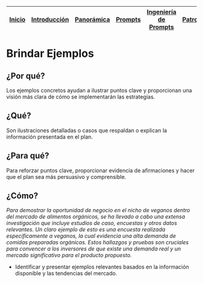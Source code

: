 <div align=right>

|[Inicio](/README.md)|[Introducción](/documentos/intro.md)|[Panorámica](/documentos/panorámica.md)|[Prompts](/documentos/prompts/README.md)|[Ingeniería de Prompts](/documentos/ingenieriaDePrompts/README.md)|[Patrones](/documentos/ingenieriaDePrompts/patrones/README.md)|[Casos de Uso](/documentos/casosDeUso/README.md)|
|-|-|-|-|-|-|-

</div>

# Brindar Ejemplos

## ¿Por qué?

Los ejemplos concretos ayudan a ilustrar puntos clave y proporcionan una visión más clara de cómo se implementarán las estrategias.

## ¿Qué?

Son ilustraciones detalladas o casos que respaldan o explican la información presentada en el plan.

## ¿Para qué?

Para reforzar puntos clave, proporcionar evidencia de afirmaciones y hacer que el plan sea más persuasivo y comprensible.

## ¿Cómo?

*Para demostrar la oportunidad de negocio en el nicho de veganos dentro del mercado de alimentos orgánicos, se ha llevado a cabo una extensa investigación que incluye estudios de caso, encuestas y otros datos relevantes. Un claro ejemplo de esto es una encuesta realizada específicamente a veganos, la cual evidencia una alta demanda de comidas preparadas orgánicas. Estos hallazgos y pruebas son cruciales para convencer a los inversores de que existe una demanda real y un mercado significativo para el producto propuesto.*

- Identificar y presentar ejemplos relevantes basados en la información disponible y las tendencias del mercado.
